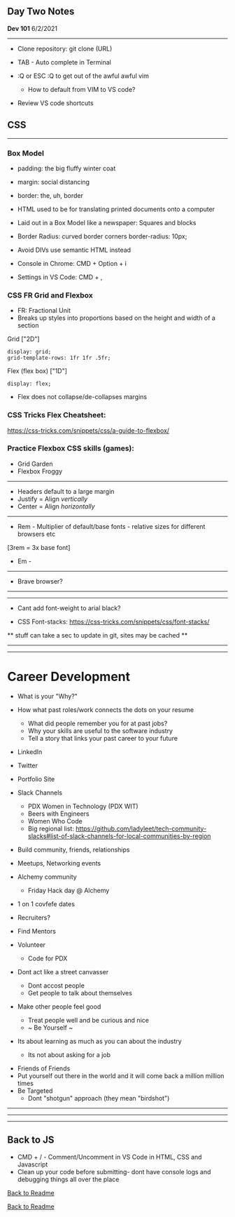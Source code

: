 ## Day Two  Notes
**Dev 101** 6/2/2021
***


* Clone repository: git clone (URL)
* TAB - Auto complete in Terminal

* :Q or ESC :Q to get out of the awful awful vim
    * How to default from VIM to VS code?

* Review VS code shortcuts

## CSS
***

### Box Model
- padding: the big fluffy winter coat
- margin: social distancing
- border: the, uh, border

- HTML used to be for translating printed documents onto a computer
- Laid out in a Box Model like a newspaper: Squares and blocks

* Border Radius: curved border corners
    border-radius: 10px;

- Avoid DIVs use semantic HTML instead

- Console in Chrome: CMD + Option + i
- Settings in VS Code: CMD + ,

### CSS FR Grid and Flexbox
   - FR: Fractional Unit
   - Breaks up styles into proportions based on the height and width of a section

Grid ["2D"]

    display: grid;
    grid-template-rows: 1fr 1fr .5fr;

Flex (flex box) ["1D"]

    display: flex;

* Flex does not collapse/de-collapses  margins

### CSS Tricks Flex Cheatsheet:
https://css-tricks.com/snippets/css/a-guide-to-flexbox/

### Practice Flexbox CSS skills (games):
- Grid Garden
- Flexbox Froggy

***

* Headers default to a large margin
* Justify = Align *vertically*
* Center = Align *horizontally* 

***
* Rem - Multiplier of default/base fonts - relative sizes for different browsers etc 

[3rem = 3x base font]

* Em - 
***

* Brave browser? 

***
***


* Cant add font-weight to arial black?

* CSS Font-stacks:
https://css-tricks.com/snippets/css/font-stacks/

** stuff can take a sec to update in git, sites may be cached ** 


***
***
# Career Development

- What is your "Why?"
- How what past roles/work connects the dots on your resume
    - What did people remember you for at past jobs?
    - Why your skills are useful to the software industry
    - Tell a story that links your past career to your future

- LinkedIn
- Twitter
- Portfolio Site
- Slack Channels
    - PDX Women in Technology
    (PDX WIT)
    - Beers with Engineers
    - Women Who Code
    - Big regional list:
        https://github.com/ladyleet/tech-community-slacks#list-of-slack-channels-for-local-communities-by-region
- Build community, friends, relationships
- Meetups, Networking events
- Alchemy community
    - Friday Hack day @ Alchemy
- 1 on 1 covfefe dates
- Recruiters?
- Find Mentors
- Volunteer
    * Code for PDX
- Dont act like a street canvasser
    - Dont accost people
    - Get people to talk about themselves
- Make other people feel good
    * Treat people well and be curious and nice
    * ~ Be Yourself ~
- Its about learning as much as you can about the industry 
    * Its not about asking for a job
* Friends of Friends
* Put yourself out there in the world and it will come back a million million times
* Be Targeted
    * Dont "shotgun" approach (they mean "birdshot")


***
***
***
## Back to JS

* CMD + / - Comment/Uncomment in VS Code in HTML, CSS and Javascript
* Clean up your code before submitting- dont have console logs and debugging things all over the place




[Back to Readme](../README.md) 



[Back to Readme](../README.md) 

